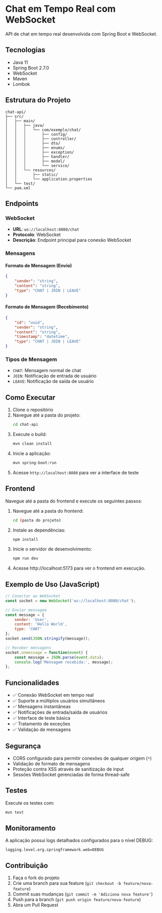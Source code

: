 # Chat em Tempo Real com WebSocket

API de chat em tempo real desenvolvida com Spring Boot e WebSocket.

## Tecnologias

- Java 11
- Spring Boot 2.7.0
- WebSocket
- Maven
- Lombok

## Estrutura do Projeto

```
chat-api/
├── src/
│   ├── main/
│   │   ├── java/
│   │   │   └── com/exemplo/chat/
│   │   │       ├── config/
│   │   │       ├── controller/
│   │   │       ├── dto/
│   │   │       ├── enums/
│   │   │       ├── exception/
│   │   │       ├── handler/
│   │   │       ├── model/
│   │   │       └── service/
│   │   └── resources/
│   │       ├── static/
│   │       └── application.properties
│   └── test/
└── pom.xml
```

## Endpoints

### WebSocket

- **URL**: `ws://localhost:8080/chat`
- **Protocolo**: WebSocket
- **Descrição**: Endpoint principal para conexão WebSocket

### Mensagens

#### Formato de Mensagem (Envio)

```json
{
    "sender": "string",
    "content": "string",
    "type": "CHAT | JOIN | LEAVE"
}
```

#### Formato de Mensagem (Recebimento)

```json
{
    "id": "uuid",
    "sender": "string",
    "content": "string",
    "timestamp": "datetime",
    "type": "CHAT | JOIN | LEAVE"
}
```

### Tipos de Mensagem

- `CHAT`: Mensagem normal de chat
- `JOIN`: Notificação de entrada de usuário
- `LEAVE`: Notificação de saída de usuário

## Como Executar

1. Clone o repositório
2. Navegue até a pasta do projeto:
   ```bash
   cd chat-api
   ```
3. Execute o build:
   ```bash
   mvn clean install
   ```
4. Inicie a aplicação:
   ```bash
   mvn spring-boot:run
   ```
5. Acesse `http://localhost:8080` para ver a interface de teste
## Frontend

Navegue até a pasta do frontend e execute os seguintes passos:

1. Navegue até a pasta do frontend:
   ```bash
   cd (pasta do projeto)
2. Instale as dependências:
    ```bash
   npm install
3. Inicie o servidor de desenvolvimento:
   ```bash
   npm run dev
   
4. Acesse http://localhost:5173 para ver o frontend em execução.
   

## Exemplo de Uso (JavaScript)

```javascript
// Conectar ao WebSocket
const socket = new WebSocket('ws://localhost:8080/chat');

// Enviar mensagem
const message = {
    sender: 'User',
    content: 'Hello World',
    type: 'CHAT'
};
socket.send(JSON.stringify(message));

// Receber mensagens
socket.onmessage = function(event) {
    const message = JSON.parse(event.data);
    console.log('Mensagem recebida:', message);
};
```

## Funcionalidades

- ✅ Conexão WebSocket em tempo real
- ✅ Suporte a múltiplos usuários simultâneos
- ✅ Mensagens instantâneas
- ✅ Notificações de entrada/saída de usuários
- ✅ Interface de teste básica
- ✅ Tratamento de exceções
- ✅ Validação de mensagens

## Segurança

- CORS configurado para permitir conexões de qualquer origem (`*`)
- Validação de formato de mensagens
- Proteção contra XSS através de sanitização de input
- Sessões WebSocket gerenciadas de forma thread-safe

## Testes

Execute os testes com:

```bash
mvn test
```

## Monitoramento

A aplicação possui logs detalhados configurados para o nível DEBUG:

```properties
logging.level.org.springframework.web=DEBUG
```

## Contribuição

1. Faça o fork do projeto
2. Crie uma branch para sua feature (`git checkout -b feature/nova-feature`)
3. Commit suas mudanças (`git commit -m 'Adiciona nova feature'`)
4. Push para a branch (`git push origin feature/nova-feature`)
5. Abra um Pull Request

